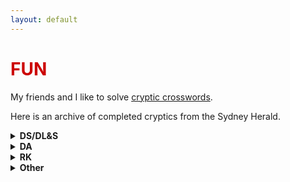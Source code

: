 ```yaml
---
layout: default
---
```


<h1 style="color: #cc0000;">FUN</h1>

My friends and I like to solve [cryptic crosswords](https://en.wikipedia.org/wiki/Cryptic_crossword). 

Here is an archive of completed cryptics from the Sydney Herald. 

<details class="expand-box">
  <summary><strong>DS/DL&S</strong></summary>
  
  - [December 10, 2024](assets/files/cryptics/DLS_12_10_24.pdf)
  - [January 14, 2025](assets/files/cryptics/DLS_1_14_25.pdf)
  - [January 28, 2025](assets/files/cryptics/DLS_1_28_25.pdf)
  - [April 1, 2025](assets/files/cryptics/DLS_4_1_25.pdf)
  - [April 15, 2025](assets/files/cryptics/DLS_4_15_25.pdf)
  - [April 25, 2024](assets/files/cryptics/DS_4_25_25.pdf)
  - [June 24, 2025](assets/files/cryptics/DLS_6_24_25.pdf)

</details>

<details class="expand-box">
  <summary><strong>DA</strong></summary>
  
  - [December 5, 2024](assets/files/cryptics/DA_12_5_24.pdf)
  - [January 15, 2025](assets/files/cryptics/DA_1_15_25.pdf)
  - [February 6, 2025](assets/files/cryptics/DA_2_6_25.pdf)
  - [February 27, 2025](assets/files/cryptics/DA_2_27_25.pdf)
  - [March 6, 2025](assets/files/cryptics/DA_3_6_25.pdf)
  - [March 13, 2025](assets/files/cryptics/DA_3_13_25.pdf)
  - [April 10, 2025](assets/files/cryptics/DA_4_10_25.pdf)
  - [June 26, 2025](assets/files/cryptics/DA_6_26_25.pdf)
  - [idk when](assets/files/cryptics/DA_idk.pdf)
    
</details>

<details class="expand-box">
  <summary><strong>RK</strong></summary>

  - [December 11, 2024](assets/files/cryptics/RK_12_11_24.pdf)
  - [December 25, 2024](assets/files/cryptics/RK_12_25_24.pdf)
  - [February 19, 2025](assets/files/cryptics/RK_2_19_25.pdf)
  - [March 19, 2025](assets/files/cryptics/RK_3_19_25.pdf)
  - [March 26, 2025](assets/files/cryptics/RK_3_26_25.pdf)
  - [April 9, 2025](assets/files/cryptics/RK_4_9_25.pdf)
  - [April 23, 2025](assets/files/cryptics/RK_4_23_25.pdf)
  - [June 18, 2025](assets/files/cryptics/RK_6_18_25.pdf)
  - [idk when](assets/files/cryptics/RK_idk.pdf)
    
</details>

<details class="expand-box">
  <summary><strong>Other</strong></summary>

  - [LR, December 30, 2024](assets/files/cryptics/LR_12_30_24.pdf)
  - [NS, January 1, 2025](assets/files/cryptics/NS_1_1_25.pdf)
  - [RM, April 13, 2025](assets/files/cryptics/RM_4_13_25.pdf)
    
</details>



